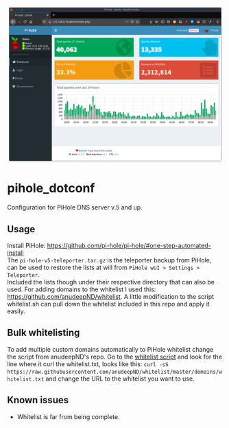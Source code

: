 <img src="https://raw.githubusercontent.com/apinter/pihole_dotconf/master/Screenshot.png">


# pihole_dotconf   
Configuration for PiHole DNS server v.5 and up.   
   
## Usage    
Install PiHole: https://github.com/pi-hole/pi-hole/#one-step-automated-install   
The `pi-hole-v5-teleporter.tar.gz` is the teleporter backup from PiHole, can be used to restore the lists at will from `PiHole wUI > Settings > Teleporter`.   
Included the lists though under their respective directory that can also be used. For adding domains to the whitelist I used this: https://github.com/anudeepND/whitelist. A little modification to the script whitelist.sh can pull down the whitelist included in this repo and apply it easily.
   
## Bulk whitelisting
To add multiple custom domains automatically to PiHole whitelist change the script from anudeepND's repo. Go to the [whitelist script](https://raw.githubusercontent.com/anudeepND/whitelist/master/scripts/whitelist.sh) and look for the line where it curl the whitelist.txt, looks like this: `curl -sS https://raw.githubusercontent.com/anudeepND/whitelist/master/domains/whitelist.txt` and change the URL to the whitelist you want to use.   
   
## Known issues   
* Whitelist is far from being complete.
